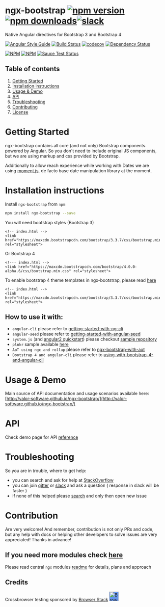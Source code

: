 # ngx-bootstrap [![npm version](https://badge.fury.io/js/ngx-bootstrap.svg)](http://badge.fury.io/js/ngx-bootstrap) [![npm downloads](https://img.shields.io/npm/dm/ng2-bootstrap.svg)](https://npmjs.org/ngx-bootstrap)[![slack](https://ngx-slack.herokuapp.com/badge.svg)](https://ngx-slack.herokuapp.com)
Native Angular directives for Bootstrap 3 and Bootstrap 4

[![Angular Style Guide](https://mgechev.github.io/angular2-style-guide/images/badge.svg)](https://angular.io/styleguide)
[![Build Status](https://travis-ci.org/valor-software/ngx-bootstrap.svg?branch=master)](https://travis-ci.org/valor-software/ngx-bootstrap)
[![codecov](https://codecov.io/gh/valor-software/ngx-bootstrap/branch/development/graph/badge.svg)](https://codecov.io/gh/valor-software/ngx-bootstrap)
[![Dependency Status](https://david-dm.org/valor-software/ngx-bootstrap.svg)](https://david-dm.org/valor-software/ngx-bootstrap)

[![NPM](https://nodei.co/npm/ng2-bootstrap.png?downloads=true&downloadRank=true&stars=true)](https://npmjs.org/ngx-bootstrap)
[![NPM](https://nodei.co/npm-dl/ng2-bootstrap.png?height=3&months=6)](https://npmjs.org/ngx-bootstrap)
[![Sauce Test Status](https://saucelabs.com/browser-matrix/valorkin.svg)](https://saucelabs.com/u/valorkin)

## Table of contents 
1. [Getting Started](#getting-started)
2. [Installation instructions](#installation-instructions)
3. [Usage & Demo](#usage--demo)
4. [API](#api)
5. [Troubleshooting](#troubleshooting)
6. [Contributing](#contribution)
7. [License](#license)

# Getting Started

ngx-bootstrap contains all core (and not only) Bootstrap components powered by Angular. So you don't need to include original JS components, but we are using markup and css provided by Bootstrap.
    
Additionally to allow reach experience while working with Dates we are using [moment.js](http://momentjs.com/), de facto base date manipulation library at the moment.

# Installation instructions

Install `ngx-bootstrap` from `npm`
```bash
npm install ngx-bootstrap --save
```

You will need bootstrap styles (Bootstrap 3)

```
<!-- index.html -->
<link href="https://maxcdn.bootstrapcdn.com/bootstrap/3.3.7/css/bootstrap.min.css" rel="stylesheet">
```

Or Bootstrap 4
```
<!--- index.html -->
<link href="https://maxcdn.bootstrapcdn.com/bootstrap/4.0.0-alpha.6/css/bootstrap.min.css" rel="stylesheet">
```
To enable bootstrap 4 theme templates in ngx-bootstrap, please read
[here](https://github.com/valor-software/ngx-bootstrap/blob/development/docs/getting-started/bootstrap4.md)

```
<!-- index.html -->
<link href="https://maxcdn.bootstrapcdn.com/bootstrap/3.3.7/css/bootstrap.min.css" rel="stylesheet">
```


## How to use it with:
 - `angular-cli` please refer to [getting-started-with-ng-cli](https://github.com/valor-software/ngx-bootstrap/tree/development/docs/getting-started/ng-cli.md)
 - `angular-seed` please refer to [getting-started-with-angular-seed](https://github.com/valor-software/ngx-bootstrap/tree/development/docs/getting-started/angular-seed.md)
 - `system.js` (and [angular2 quickstart](https://angular.io/docs/ts/latest/quickstart.html)) please checkout [sample repository](https://github.com/valor-software/angular2-quickstart) 
 - `plnkr` sample available [here](http://bit.ly/ngx-bootstrap-plnkr)
 - `AoT using ngc and rollup` please refer to [ngx-bootstrap-with-aot](https://github.com/valor-software/ngx-bootstrap/tree/development/docs/getting-started/aot.md)
 - `Bootstrap 4 and angular-cli` please refer to [using-with-bootstrap-4-and-angular-cli](https://github.com/valor-software/ngx-bootstrap/tree/development/docs/getting-started/bootstrap4.md)

# Usage & Demo

Main source of API documentation and usage scenarios available here: 
[http://valor-software.github.io/ngx-bootstrap/](http://valor-software.github.io/ngx-bootstrap/)

# API
Check demo page for API [reference](http://valor-software.github.io/ngx-bootstrap/)

# Troubleshooting

So you are in trouble, where to get help:
- you can search and ask for help at [StackOverflow](https://stackoverflow.com/questions/tagged/ngx-bootstrap)
- you can join [gitter](https://gitter.im/valor-software/ngx-bootstrap) or [slack](https://ngx-slack.herokuapp.com/) and ask a question ( response in slack will be faster )
- if none of this helped please [search](https://github.com/valor-software/ngx-bootstrap/issues?utf8=%E2%9C%93&q=is%3Aissue) and only then open new issue

# Contribution

Are very welcome! And remember, contribution is not only PRs and code, but any help with docs or helping other developers to solve issues are very appreciated! Thanks in advance! 

## If you need more modules check [here](https://github.com/valor-software/ng2-plans)

Please read central `ngx` modules [readme](https://github.com/valor-software/ng2-plans) for details, plans and approach

## Credits
Crossbrowser testing sponsored by [Browser Stack](https://www.browserstack.com)
[<img src="https://camo.githubusercontent.com/a7b268f2785656ab3ca7b1cbb1633ee5affceb8f/68747470733a2f2f64677a6f7139623561736a67312e636c6f756466726f6e742e6e65742f70726f64756374696f6e2f696d616765732f6c61796f75742f6c6f676f2d6865616465722e706e67" alt="Browser Stack" height="31px" style="background: cornflowerblue;">](https://www.browserstack.com)
